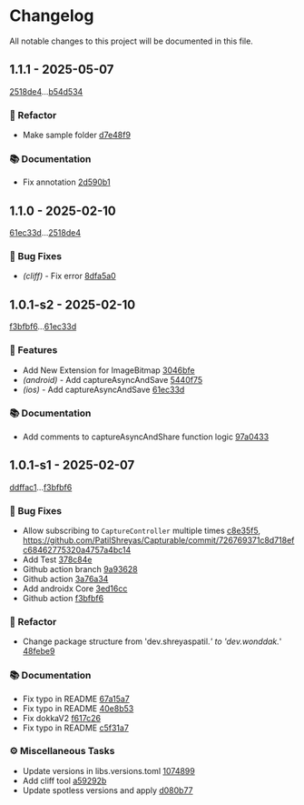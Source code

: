 # Changelog

All notable changes to this project will be documented in this file.



## 1.1.1 - 2025-05-07

[2518de4](2518de49b8bd88b4712ba4aafa390568f3bd25b0)...[b54d534](b54d534d57469d7d0fde7f29a642ac8d72a02e4b)

### 🚜 Refactor

- Make sample folder [d7e48f9](https://github.com/jmseb3/Capturable/commit/d7e48f93bb420c62f3ece1501f6c35dab9a78ca9)

### 📚 Documentation

- Fix annotation [2d590b1](https://github.com/jmseb3/Capturable/commit/2d590b1edbe487ea165d79e4b7832a092ad8a114)



## 1.1.0 - 2025-02-10

[61ec33d](61ec33d999e49632cde23b3633c9539507b91f8a)...[2518de4](2518de49b8bd88b4712ba4aafa390568f3bd25b0)

### 🐛 Bug Fixes

- *(cliff)* - Fix error [8dfa5a0](https://github.com/jmseb3/Capturable/commit/8dfa5a091f8ad0398448a9d33461297e11553a54)



## 1.0.1-s2 - 2025-02-10

[f3bfbf6](f3bfbf68945151cad77c0c8bb71f837490e968d4)...[61ec33d](61ec33d999e49632cde23b3633c9539507b91f8a)

### 🚀 Features

- Add New Extension for ImageBitmap [3046bfe](https://github.com/jmseb3/Capturable/commit/3046bfe9cf8440817dc657bfc765cc7a33bf45a1)
- *(android)* - Add captureAsyncAndSave [5440f75](https://github.com/jmseb3/Capturable/commit/5440f75c0bafd883d84ec234e1f367669f96ead1)
- *(ios)* - Add captureAsyncAndSave [61ec33d](https://github.com/jmseb3/Capturable/commit/61ec33d999e49632cde23b3633c9539507b91f8a)

### 📚 Documentation

- Add comments to captureAsyncAndShare function logic [97a0433](https://github.com/jmseb3/Capturable/commit/97a04338e83da5947e418e08b034e489f1634e0b)



## 1.0.1-s1 - 2025-02-07

[ddffac1](ddffac1c90315376d2716283b807cd0891a318c7)...[f3bfbf6](f3bfbf68945151cad77c0c8bb71f837490e968d4)

### 🐛 Bug Fixes

- Allow subscribing to `CaptureController` multiple times [c8e35f5](https://github.com/jmseb3/Capturable/commit/c8e35f59c3270ad4bb7f261dff9f15c1c2cc54bc), https://github.com/PatilShreyas/Capturable/commit/726769371c8d718efc68462775320a4757a4bc14
- Add Test [378c84e](https://github.com/jmseb3/Capturable/commit/378c84ec5d295bfb9bb6637ba26eb7e80390e166)
- Github action branch [9a93628](https://github.com/jmseb3/Capturable/commit/9a9362883d08707de28be714f90591c41014468e)
- Github action [3a76a34](https://github.com/jmseb3/Capturable/commit/3a76a341fd58ce5c1a76483ac1d5355819aaa444)
- Add androidx Core [3ed16cc](https://github.com/jmseb3/Capturable/commit/3ed16cc77872dc5bb0d3274a7c0d79e4bab949ff)
- Github action [f3bfbf6](https://github.com/jmseb3/Capturable/commit/f3bfbf68945151cad77c0c8bb71f837490e968d4)

### 🚜 Refactor

- Change package structure from 'dev.shreyaspatil.*' to 'dev.wonddak.*' [48febe9](https://github.com/jmseb3/Capturable/commit/48febe93659d40f0c088c064c2921d60489026bb)

### 📚 Documentation

- Fix typo in README [67a15a7](https://github.com/jmseb3/Capturable/commit/67a15a79a023f41904c8b25d06cda3df071f2d2b)
- Fix typo in README [40e8b53](https://github.com/jmseb3/Capturable/commit/40e8b5393ed9bcd958be55273093da47a55a7f4f)
- Fix dokkaV2 [f617c26](https://github.com/jmseb3/Capturable/commit/f617c2687a747bbb66d18ce3c8b5ca443d226aad)
- Fix typo in README [c5f31a7](https://github.com/jmseb3/Capturable/commit/c5f31a7cc141eaccfa11717bf355212ce71b451f)

### ⚙️ Miscellaneous Tasks

- Update versions in libs.versions.toml [1074899](https://github.com/jmseb3/Capturable/commit/1074899594625ef299b8bfcdd250af64a6fdf9f8)
- Add cliff tool [a59292b](https://github.com/jmseb3/Capturable/commit/a59292ba81518f9ea14c18c0da4806b8fcacd10a)
- Update spotless versions and apply [d080b77](https://github.com/jmseb3/Capturable/commit/d080b77c76c98f5a90b2fde90b8dd16ef92b0870)

<!-- generated by git-cliff -->

